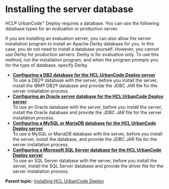 # Installing the server database

HCL® UrbanCode™ Deploy requires a database. You can use the following database types for an evaluation or production server.

If you are installing an evaluation server, you can also allow the server installation program to install an Apache Derby database for you. In this case, you do not need to install a database yourself. However, you cannot use Derby for production servers. Derby is for evaluation only. To use this method, run the installation program, and when the program prompts you for the type of database, specify Derby.

-   **[Configuring a DB2 database for the HCL UrbanCode Deploy server](../../com.ibm.udeploy.install.doc/topics/dbinstall_db2.md)**  
To use a DB2® database with the server, before you install the server, install the IBM® DB2® database and provide the JDBC JAR file for the server installation process.
-   **[Configuring an Oracle server database for the HCL UrbanCode Deploy server](../../com.ibm.udeploy.install.doc/topics/dbinstall_oracle.md)**  
To use an Oracle database with the server, before you install the server, install the Oracle database and provide the JDBC JAR file for the server installation process.
-   **[Configuring a MySQL or MariaDB database for the HCL UrbanCode Deploy server](../../com.ibm.udeploy.install.doc/topics/dbinstall_mysql.md)**  
To use a MySQL or MariaDB database with the server, before you install the server, install the database, and provide the JDBC JAR file for the server installation process.
-   **[Configuring a Microsoft SQL Server database for the HCL UrbanCode Deploy server](../../com.ibm.udeploy.install.doc/topics/dbinstall_sqlserver.md)**  
To use an SQL Server database with the server, before you install the server, install the SQL Server database and provide the driver file for the server installation process.

**Parent topic:** [Installing HCL UrbanCode Deploy](../../com.ibm.udeploy.install.doc/topics/install_ch.md)

